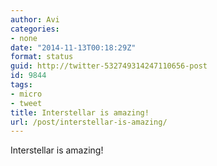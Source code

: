 ```yaml
---
author: Avi
categories:
- none
date: "2014-11-13T00:18:29Z"
format: status
guid: http://twitter-532749314247110656-post
id: 9844
tags:
- micro
- tweet
title: Interstellar is amazing!
url: /post/interstellar-is-amazing/
---
```

Interstellar is amazing!